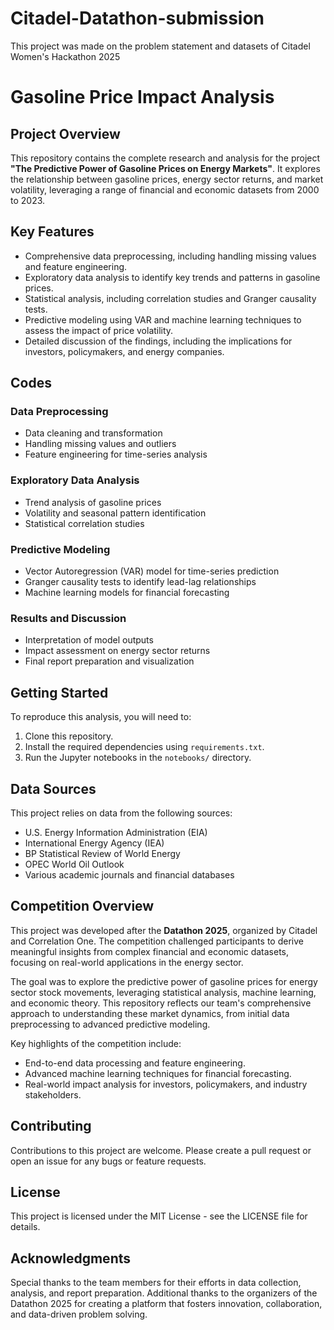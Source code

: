 # Citadel-Datathon-submission
This project was made on the problem statement and datasets of Citadel Women's Hackathon 2025

# Gasoline Price Impact Analysis

## Project Overview
This repository contains the complete research and analysis for the project **"The Predictive Power of Gasoline Prices on Energy Markets"**. It explores the relationship between gasoline prices, energy sector returns, and market volatility, leveraging a range of financial and economic datasets from 2000 to 2023.

## Key Features
- Comprehensive data preprocessing, including handling missing values and feature engineering.
- Exploratory data analysis to identify key trends and patterns in gasoline prices.
- Statistical analysis, including correlation studies and Granger causality tests.
- Predictive modeling using VAR and machine learning techniques to assess the impact of price volatility.
- Detailed discussion of the findings, including the implications for investors, policymakers, and energy companies.


## Codes

### Data Preprocessing 
- Data cleaning and transformation
- Handling missing values and outliers
- Feature engineering for time-series analysis

### Exploratory Data Analysis 
- Trend analysis of gasoline prices
- Volatility and seasonal pattern identification
- Statistical correlation studies

### Predictive Modeling 
- Vector Autoregression (VAR) model for time-series prediction
- Granger causality tests to identify lead-lag relationships
- Machine learning models for financial forecasting

### Results and Discussion 
- Interpretation of model outputs
- Impact assessment on energy sector returns
- Final report preparation and visualization

## Getting Started
To reproduce this analysis, you will need to:
1. Clone this repository.
2. Install the required dependencies using `requirements.txt`.
3. Run the Jupyter notebooks in the `notebooks/` directory.

## Data Sources
This project relies on data from the following sources:
- U.S. Energy Information Administration (EIA)
- International Energy Agency (IEA)
- BP Statistical Review of World Energy
- OPEC World Oil Outlook
- Various academic journals and financial databases

## Competition Overview
This project was developed after the **Datathon 2025**, organized by Citadel and Correlation One. The competition challenged participants to derive meaningful insights from complex financial and economic datasets, focusing on real-world applications in the energy sector.

The goal was to explore the predictive power of gasoline prices for energy sector stock movements, leveraging statistical analysis, machine learning, and economic theory. This repository reflects our team's comprehensive approach to understanding these market dynamics, from initial data preprocessing to advanced predictive modeling.

Key highlights of the competition include:
- End-to-end data processing and feature engineering.
- Advanced machine learning techniques for financial forecasting.
- Real-world impact analysis for investors, policymakers, and industry stakeholders.

## Contributing
Contributions to this project are welcome. Please create a pull request or open an issue for any bugs or feature requests.

## License
This project is licensed under the MIT License - see the LICENSE file for details.

## Acknowledgments
Special thanks to the team members for their efforts in data collection, analysis, and report preparation. Additional thanks to the organizers of the Datathon 2025 for creating a platform that fosters innovation, collaboration, and data-driven problem solving.


